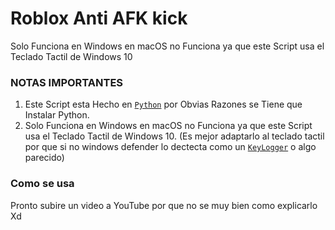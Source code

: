 # Roblox Anti AFK kick
Solo Funciona en Windows en macOS no Funciona ya que este Script usa el Teclado Tactil de Windows 10

### NOTAS IMPORTANTES
1. Este Script esta Hecho en [`Python`](https://www.python.org/) por Obvias Razones se Tiene que Instalar Python.
2. Solo Funciona en Windows en macOS no Funciona ya que este Script usa el Teclado Tactil de Windows 10. (Es mejor adaptarlo al teclado tactil por que si no windows defender lo dectecta como un [`KeyLogger`](https://es.wikipedia.org/wiki/Keylogger) o algo parecido)

### Como se usa
Pronto subire un video a YouTube por que no se muy bien como explicarlo Xd
